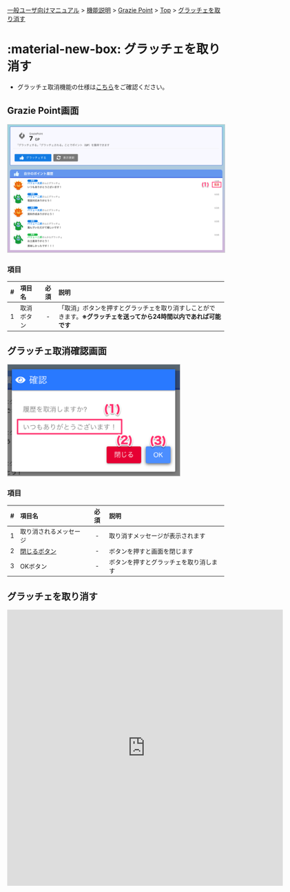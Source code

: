 [一般ユーザ向けマニュアル](../../../一般機能/) > [機能説明](../../../一般機能/#_2) > [Grazie Point](../../../一般機能/#grazie-point) > [Top](../../../一般機能/GraziePoint/grazie01/) > [グラッチェを取り消す](#)
# :material-new-box: グラッチェを取り消す

- グラッチェ取消機能の仕様は[こちら](../../管理者機能/その他設定/other07.md)をご確認ください。

## Grazie Point画面

<a href="../../../images/grazie/3-1.png" data-lightbox="スクリーンショット" data-title="スクリーンショット">
    <img src="../../../images/grazie/3-1.png" style="border: solid 1px #ccc; width: 800px;" />
</a>

### 項目

|   #   | 項目名           | 必須  | 説明                                                                                           |
| :---: | :--------------- | :---: | :--------------------------------------------------------------------------------------------- |
|   1   |  取消ボタン   |   -   | 「取消」ボタンを押すとグラッチェを取り消すしことができます。**※グラッチェを送ってから24時間以内であれば可能です**                       |


## グラッチェ取消確認画面

<a href="../../../images/grazie/3-2.png" data-lightbox="スクリーンショット" data-title="スクリーンショット">
    <img src="../../../images/grazie/3-2.png" style="border: solid 1px #ccc; width: 400px;" />
</a>

### 項目

|   #   | 項目名             | 必須  | 説明                                                                                 |
| :---: | :----------------- | :---: | :----------------------------------------------------------------------------------- |
|   1   | 取り消されるメッセージ |   -   | 取り消すメッセージが表示されます                                           |
|   2   | [閉じるボタン](#)       |   -   | ボタンを押すと画面を閉じます                                                         |
|   3   | OKボタン   |   -   | ボタンを押すとグラッチェを取り消します                                         |


## グラッチェを取り消す
<iframe src="https://scribehow.com/embed/__DmUq9fO2SpapyfWgWrLxQg" width="640" height="640" allowfullscreen frameborder="0"></iframe>